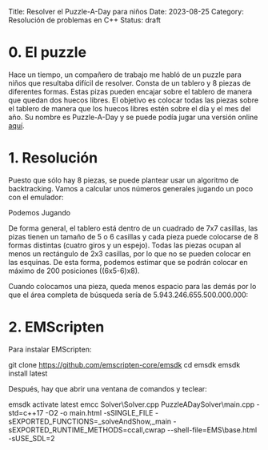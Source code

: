 Title: Resolver el Puzzle-A-Day para niños
Date: 2023-08-25
Category: Resolución de problemas en C++
Status: draft


# 0. El puzzle

Hace un tiempo, un compañero de trabajo me habló de un puzzle para niños que resultaba difícil de resolver. 
Consta de un tablero y 8 piezas de diferentes formas. 
Estas pizas pueden encajar sobre el tablero de manera que quedan dos huecos libres.
El objetivo es colocar todas las piezas sobre el tablero de manera que los huecos libres estén sobre el día y el mes del año.
Su nombre es Puzzle-A-Day y se puede podía jugar una versión online [aquí](https://mathigon.org/polypad/A62G5zIdDPthg).

# 1. Resolución

Puesto que sólo hay 8 piezas, se puede plantear usar un algoritmo de backtracking.
Vamos a calcular unos números generales jugando un poco con el emulador:

Podemos 
Jugando 

De forma general, el tablero está dentro de un cuadrado de 7x7 casillas, las pizas tienen un tamaño de 5 o 6 casillas y cada pieza puede colocarse de 8 formas distintas (cuatro giros y un espejo).
Todas las piezas ocupan al menos un rectángulo de 2x3 casillas, por lo que no se pueden colocar en las esquinas.
De esta forma, podemos estimar que se podrán colocar en máximo de 200 posiciones ((6x5-6)x8).

Cuando colocamos una pieza, queda menos espacio para las demás por lo que el área completa de búsqueda sería de 5.943.246.655.500.000.000:


# 2. EMScripten

Para instalar EMScripten:

git clone https://github.com/emscripten-core/emsdk
cd emsdk
emsdk install latest

Después, hay que abrir una ventana de comandos y teclear:

emsdk activate latest
emcc Solver\Solver.cpp PuzzleADaySolver\main.cpp -std=c++17 -O2 -o main.html -sSINGLE_FILE -sEXPORTED_FUNCTIONS=_solveAndShow,_main -sEXPORTED_RUNTIME_METHODS=ccall,cwrap --shell-file=EMS\base.html -sUSE_SDL=2
